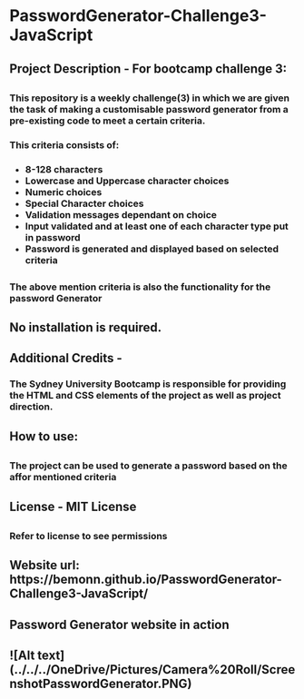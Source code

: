 # PasswordGenerator-Challenge3-JavaScript

<h2>Project Description - For bootcamp challenge 3:<h2>

<h3>This repository is a weekly challenge(3) in which we are given the task of making a customisable password generator from a pre-existing code to meet a certain criteria.
<h3>This criteria consists of:<h3>

* 8-128 characters
* Lowercase and Uppercase character choices
* Numeric choices
* Special Character choices
* Validation messages dependant on choice
* Input validated and at least one of each character type put in password
* Password is generated and displayed based on selected criteria<h3>

<h3>The above mention criteria is also the functionality for the password Generator<h3>


<h2>No installation is required.<h2>

<h2>Additional Credits - <h3>The Sydney University Bootcamp is responsible for providing the HTML and CSS elements of the project as well as project direction.<h3>


<h2>How to use:<h2>

<h3>The project can be used to generate a password based on the affor mentioned criteria<h3>


<h2>License - MIT License<h2>
<h3>Refer to license to see permissions<h3>

<h2>Website url: https://bemonn.github.io/PasswordGenerator-Challenge3-JavaScript/ <h2>

<h2>Password Generator website in action<h2>
![Alt text](../../../OneDrive/Pictures/Camera%20Roll/ScreenshotPasswordGenerator.PNG)